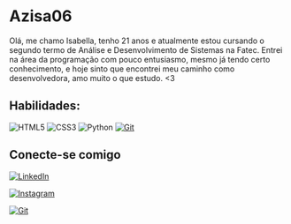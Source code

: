 # Azisa06
Olá, me chamo Isabella, tenho 21 anos e atualmente estou cursando o segundo termo de Análise e Desenvolvimento de Sistemas na Fatec.
Entrei na área da programação com pouco entusiasmo, mesmo já tendo certo conhecimento, e hoje sinto que encontrei meu caminho como desenvolvedora, amo muito o que estudo. <3
 
## Habilidades:
![HTML5](https://img.shields.io/badge/HTML5-000?style=for-the-badge&logo=html5) ![CSS3](https://img.shields.io/badge/CSS3-000?style=for-the-badge&logo=css3&logoColor=264CE4) ![Python](https://img.shields.io/badge/Python-000?style=for-the-badge&logo=python) [![Git](https://img.shields.io/badge/Git-000?style=for-the-badge&logo=git&logoColor)](https://www.linkedin.com/in/isabella-thomazini-a997b6275/)

## Conecte-se comigo
[![LinkedIn](https://img.shields.io/badge/LinkedIn-000?style=for-the-badge&logo=linkedin&logoColor=0E76A8)](https://www.linkedin.com/in/isabella-thomazini-a997b6275/)

[![Instagram](https://img.shields.io/badge/Instagram-000?style=for-the-badge&logo=instagram)](https://www.instagram.com/bella.thomazini/)

[![Git](https://img.shields.io/badge/GitHub-000?style=for-the-badge&logo=Github&logoColor)](https://www.linkedin.com/in/isabella-thomazini-a997b6275/)